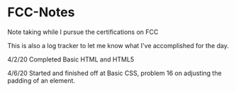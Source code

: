 # FCC-Notes
Note taking while I pursue the certifications on FCC

This is also a log tracker to let me know what I've accomplished for the day.

4/2/20
Completed Basic HTML and HTML5

4/6/20
Started and finished off at Basic CSS, problem 16 on adjusting the padding of an element.